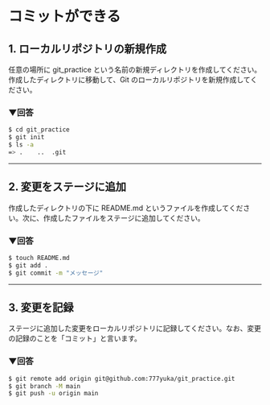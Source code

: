 # コミットができる

## 1. ローカルリポジトリの新規作成

任意の場所に git_practice という名前の新規ディレクトリを作成してください。作成したディレクトリに移動して、Git のローカルリポジトリを新規作成してください。
<br>

### ▼回答
```zsh
$ cd git_practice
$ git init
$ ls -a
=> .	..	.git
```

---

## 2. 変更をステージに追加

作成したディレクトリの下に README.md というファイルを作成してください。次に、作成したファイルをステージに追加してください。
<br>

### ▼回答
```zsh
$ touch README.md
$ git add .
$ git commit -m "メッセージ"
```

---

## 3. 変更を記録

ステージに追加した変更をローカルリポジトリに記録してください。なお、変更の記録のことを「コミット」と言います。
<br>

### ▼回答
```zsh
$ git remote add origin git@github.com:777yuka/git_practice.git
$ git branch -M main
$ git push -u origin main
```
